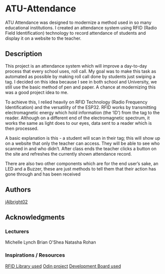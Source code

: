# ATU-Attendance

ATU Attendance was designed to modernize a method used in so many educational institutions. 
I created an attendance system using RFID (Radio Field Identification) technology to record 
attendance of students and display it on a website to the teacher.


## Description

This project is an attendance system which will improve a day-to-day process that every school 
uses, roll call. My goal was to make this task as automated as possible by making roll call done 
by students just swiping a tag. I decided on this idea because I see in both school and 
University, we still use the basic method of pen and paper. A chance at modernizing this was a 
good project idea to me.

To achieve this, I relied heavily on RFID Technology (Radio Frequency Identification) and the 
versatility of the ESP32. RFID works by transmitting electromagnetic energy which hold 
information (the ‘ID’) from the tag to the reader. Although on a different end of the 
electromagnetic spectrum, it works the same as light does to our eyes, data sent to a reader 
which is then processed.

A basic explanation is this - a student will scan in their tag; this will show up on a website that 
only the teacher can access. They will be able to see who scanned in and who didn’t. After class 
ends the teacher clicks a button on the site and refreshes the currently shown attendance 
record.

There are also two other components which are for the end user’s sake, an LED and a Buzzer, 
these are just methods to tell them that their action has gone through and has been received

## Authors
  
[jAlbright02](https://github.com/jAlbright02)

## Acknowledgments

### Lecturers
Michelle Lynch
Brian O'Shea
Natasha Rohan

### Inspirations / Resources
[RFID Library used](https://github.com/miguelbalboa/rfid)
[Odin project](https://www.theodinproject.com/)
[Development Board used](https://www.espressif.com/en/products/socs/esp32)
